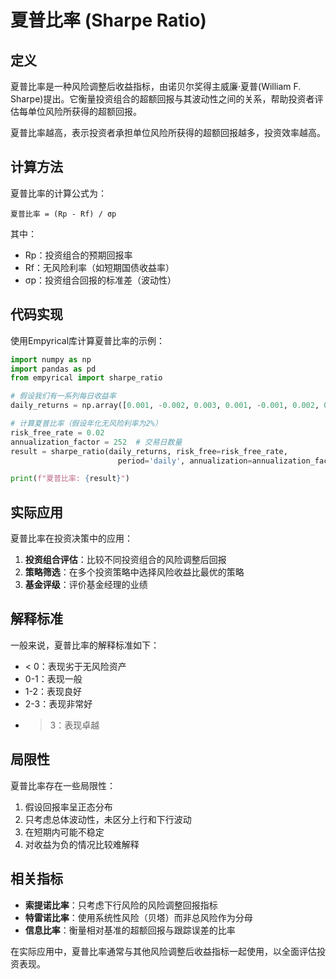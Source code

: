 # 夏普比率 (Sharpe Ratio)

## 定义

夏普比率是一种风险调整后收益指标，由诺贝尔奖得主威廉·夏普(William F. Sharpe)提出。它衡量投资组合的超额回报与其波动性之间的关系，帮助投资者评估每单位风险所获得的超额回报。

夏普比率越高，表示投资者承担单位风险所获得的超额回报越多，投资效率越高。

## 计算方法

夏普比率的计算公式为：

```
夏普比率 = (Rp - Rf) / σp
```

其中：
- Rp：投资组合的预期回报率
- Rf：无风险利率（如短期国债收益率）
- σp：投资组合回报的标准差（波动性）

## 代码实现

使用Empyrical库计算夏普比率的示例：

```python
import numpy as np
import pandas as pd
from empyrical import sharpe_ratio

# 假设我们有一系列每日收益率
daily_returns = np.array([0.001, -0.002, 0.003, 0.001, -0.001, 0.002, 0.001])

# 计算夏普比率（假设年化无风险利率为2%）
risk_free_rate = 0.02
annualization_factor = 252  # 交易日数量
result = sharpe_ratio(daily_returns, risk_free=risk_free_rate, 
                        period='daily', annualization=annualization_factor)

print(f"夏普比率: {result}")
```

## 实际应用

夏普比率在投资决策中的应用：

1. **投资组合评估**：比较不同投资组合的风险调整后回报
2. **策略筛选**：在多个投资策略中选择风险收益比最优的策略
3. **基金评级**：评价基金经理的业绩

## 解释标准

一般来说，夏普比率的解释标准如下：
- < 0：表现劣于无风险资产
- 0-1：表现一般
- 1-2：表现良好
- 2-3：表现非常好
- > 3：表现卓越

## 局限性

夏普比率存在一些局限性：
1. 假设回报率呈正态分布
2. 只考虑总体波动性，未区分上行和下行波动
3. 在短期内可能不稳定
4. 对收益为负的情况比较难解释

## 相关指标

- **索提诺比率**：只考虑下行风险的风险调整回报指标
- **特雷诺比率**：使用系统性风险（贝塔）而非总风险作为分母
- **信息比率**：衡量相对基准的超额回报与跟踪误差的比率

在实际应用中，夏普比率通常与其他风险调整后收益指标一起使用，以全面评估投资表现。